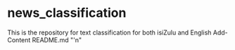 # news_classification
This is the repository for text classification for both isiZulu and English
A d d - C o n t e n t   R E A D M E . m d   " ' n "  
 